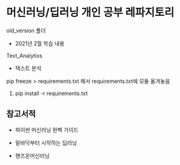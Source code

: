 머신러닝/딥러닝 개인 공부 레파지토리
==================================


old_version 폴더
* 2021년 2월 학습 내용

Text_Analytixs
* 텍스트 분석

pip freeze > requirements.txt 해서 requirements.txt에 모듈 옮겨놓음

1. pip install -r requirements.txt


참고서적
------------------
* 파이썬 머신러닝 완벽 가이드


* 밑바닥부터 시작하는 딥러닝


* 핸즈온머신러닝
